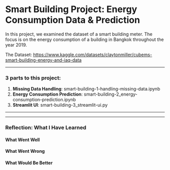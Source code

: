 # Smart Building Project: Energy Consumption Data & Prediction

In this project, we examined the dataset of a smart building meter. The focus is on the energy consumption of a building in Bangkok throughout the year 2019.



The Dataset: https://www.kaggle.com/datasets/claytonmiller/cubems-smart-building-energy-and-iaq-data

---

### 3 parts to this project:
1. **Missing Data Handling**: smart-building-1-handling-missing-data.ipynb
2. **Energy Consumption Prediction**: smart-building-2_energy-consumption-prediction.ipynb
3. **Streamlit UI**: smart-building-3_streamlit-ui.py

----


----
### Reflection: What I Have Learned

#### What Went Well
#### What Went Wrong
#### What Would Be Better
